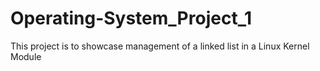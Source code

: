 # Operating-System_Project_1
This project is to showcase management of a linked list in a Linux Kernel Module
